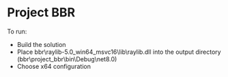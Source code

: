 # Project BBR

To run:
- Build the solution
- Place bbr\raylib-5.0_win64_msvc16\lib\raylib.dll into the output directory (bbr\project_bbr\bin\Debug\net8.0)
- Choose x64 configuration